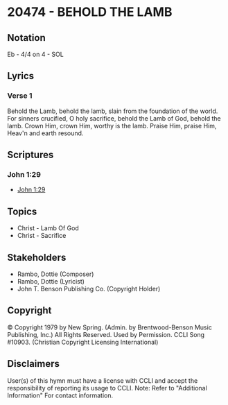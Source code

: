 # 20474 - BEHOLD THE LAMB

## Notation

Eb - 4/4 on 4 - SOL

## Lyrics

### Verse 1

Behold the Lamb, behold the lamb, slain from the foundation of the world. For sinners crucified, O holy sacrifice, behold the Lamb of God, behold the lamb. Crown Him, crown Him, worthy is the lamb. Praise Him, praise Him, Heav'n and earth resound.


## Scriptures

### John 1:29

- [John 1:29](https://www.biblegateway.com/passage/?search=John%201%3A29)


## Topics

- Christ - Lamb Of God
- Christ - Sacrifice

## Stakeholders

- Rambo, Dottie (Composer)
- Rambo, Dottie (Lyricist)
- John T. Benson Publishing Co. (Copyright Holder)

## Copyright

© Copyright 1979 by New Spring. (Admin. by Brentwood-Benson Music Publishing, Inc.) All Rights Reserved. Used by Permission. CCLI Song #10903.
(Christian Copyright Licensing International)

## Disclaimers

User(s) of this hymn must have a license with CCLI and accept the responsibility of reporting its usage to CCLI.
Note: Refer to "Additional Information" For contact information.

